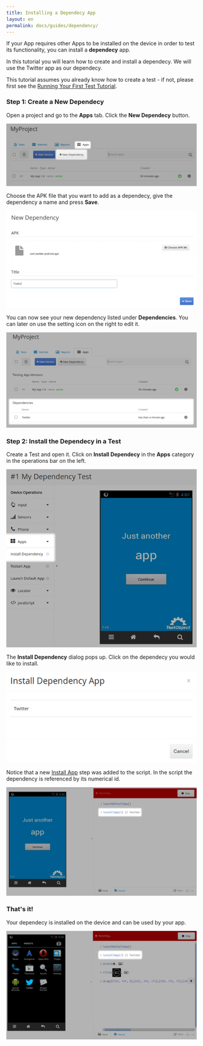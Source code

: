 ```yaml
---
title: Installing a Dependecy App
layout: en
permalink: docs/guides/dependency/
---
```


If your App requires other Apps to be installed on the device in order to test its functionality, you can install a **dependecy** app.

In this tutorial you will learn how to create and install a dependecy. We will use the Twitter app as our dependecy.

This tutorial assumes you already know how to create a test - if not, please first see the [Running Your First Test Tutorial](http://localhost:4000/docs/getting-started/first-test/ "Running Your First Test Tutorial").


### Step 1: Create a New Dependecy
Open a project and go to the **Apps** tab. Click the **New Dependecy** button.

<img class="center shadow" src="/img/guides/dependency/dependency-01.png">

Choose the APK file that you want to add as a dependecy, give the dependency a name and press **Save**.

<img class="center shadow" src="/img/guides/dependency/dependency-02.png">

You can now see your new dependency listed under **Dependencies**. You can later on use the setting icon on the right to edit it.

<img class="center shadow" src="/img/guides/dependency/dependency-03.png">

### Step 2: Install the Dependecy in a Test
Create a Test and open it. Click on **Install Dependecy** in the **Apps** category in the operations bar on the left.

<img class="center shadow" src="/img/guides/dependency/dependency-04.png">

The **Install Dependency** dialog pops up. Click on the dependecy you would like to install.

<img class="center shadow" src="/img/guides/dependency/dependency-05.png">

Notice that a new [Install App](/docs/api/apps/#install) step was added to the script. In the script the dependency is referenced by its numerical id.

<img class="center shadow" src="/img/guides/dependency/dependency-06.png">

### That's it!
Your dependecy is installed on the device and can be used by your app.

<img class="center shadow" src="/img/guides/dependency/dependency-07.png">